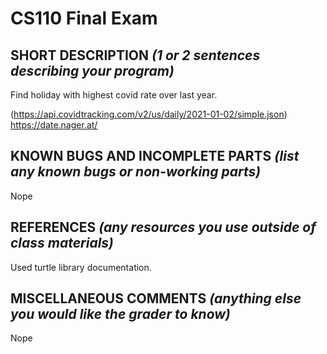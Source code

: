 # CS110 Final Exam

## SHORT DESCRIPTION *(1 or 2 sentences describing your program)*
Find holiday with highest covid rate over last year.

(https://api.covidtracking.com/v2/us/daily/2021-01-02/simple.json)
https://date.nager.at/

## KNOWN BUGS AND INCOMPLETE PARTS *(list any known bugs or non-working parts)*
Nope

## REFERENCES *(any resources you use outside of class materials)*
Used turtle library documentation.

## MISCELLANEOUS COMMENTS *(anything else you would like the grader to know)*
Nope